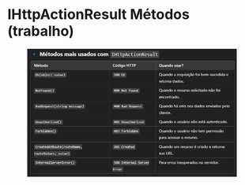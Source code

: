 # IHttpActionResult Métodos (trabalho)

<figure><img src=".gitbook/assets/image (11).png" alt=""><figcaption></figcaption></figure>

